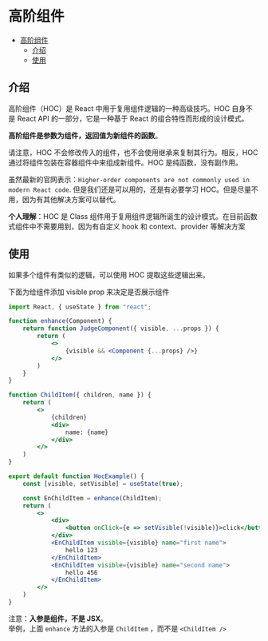 # 高阶组件

- [高阶组件](#高阶组件)
  - [介绍](#介绍)
  - [使用](#使用)

## 介绍

高阶组件（HOC）是 React 中用于复用组件逻辑的一种高级技巧。HOC 自身不是 React API 的一部分，它是一种基于 React 的组合特性而形成的设计模式。

**高阶组件是参数为组件，返回值为新组件的函数**。

请注意，HOC 不会修改传入的组件，也不会使用继承来复制其行为。相反，HOC 通过将组件包装在容器组件中来组成新组件。HOC 是纯函数，没有副作用。

虽然最新的官网表示：`Higher-order components are not commonly used in modern React code`. 但是我们还是可以用的，还是有必要学习 HOC。但是尽量不用，因为有其他解决方案可以替代。

**个人理解**：HOC 是 Class 组件用于复用组件逻辑所诞生的设计模式。在目前函数式组件中不需要用到，因为有自定义 hook 和 context、provider 等解决方案

## 使用

如果多个组件有类似的逻辑，可以使用 HOC 提取这些逻辑出来。

下面为给组件添加 visible prop 来决定是否展示组件

```jsx
import React, { useState } from "react";

function enhance(Component) {
    return function JudgeComponent({ visible, ...props }) {
        return (
            <>
                {visible && <Component {...props} />}
            </>
        )
    }
}

function ChildItem({ children, name }) {
    return (
        <>
            {children}
            <div>
                name: {name}
            </div>
        </>
    )
}

export default function HocExample() {
    const [visible, setVisible] = useState(true);

    const EnChildItem = enhance(ChildItem);
    return (
        <>
            <div>
                <button onClick={e => setVisible(!visible)}>click</button>
            </div>
            <EnChildItem visible={visible} name="first name">
                hello 123
            </EnChildItem>
            <EnChildItem visible={visible} name="second name">
                hello 456
            </EnChildItem>
        </>
    )
}
```

注意：**入参是组件，不是 JSX**。  
举例，上面 `enhance` 方法的入参是 `ChildItem` ，而不是 `<ChildItem />`
